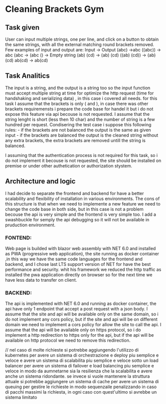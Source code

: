 ﻿

# Cleaning Brackets Gym

## Task given
User can input multiple strings, one per line,
and click on a button to obtain the same strings, with all the external matching round brackets
removed. Few examples of input and output are:
Input -> Output
(abc) ->abc
((abc)) -> abc
(abc -> (abc
() -> Empty string
(ab) (cd) -> (ab) (cd)
((ab) (cd)) -> (ab) (cd)
ab(cd) -> ab(cd)


## Task Analitics
The input is a string, and the output is a string too so 
the input function must accept multiple string at time for optimize the http request (time for handshaking and serializing data) , 
in this case i covered all needs.
for this task  I assume that the brackets is only ( and ), in case there was other brackets requiremensts i prepare the code base for handel it but i do not expose this feature via api becouse is not requested.
I assume that the string lenght is short (less then 10 char) and the number of string is a few hundred per request.
Condisering the test case i suppose this following rules:
	- if the brackets are not balanced the output is the same as given input 
	- if the brackets are balanced the output is the cleaned string without any extra brackets, the extra brackets are removed untill the string is balanced.
	
I assuming that the authentication process is not required for this task, 
so i do not implement it becouse is not requested, the site should be installed on premise or under other authetication or authorization stystem.

## Architecture and logic
I had decide to separate the frontend and backend for have a better scalability and flexibility of installation in various environments.
The cons of this structure is that when we need to implemente a new feature we need to change the code base in both side, but in this case is not a problem becouse the api is very simple and the frontend is very simple too.
I add a swashbuckle for semply the api  debugging so it will not be available in pruduction environment.

### FONTEND:
Web page is  builded with blazor web assembly with NET 6.0 and installed as PWA (progressive web application), 
the site running as docker container ,in this way we have the same code languages for the frontend and backend, and I chose last LTS support version of NET for have the best performance and security.
whit his framework we reduced the http traffic as installed the pwa application directly on browser so for the next time we have less data to transfer on client.


### BACKEND:
The api is implemented with NET 6.0 and running as docker container, the api have only 1 endpoint that accept a post request with a json body.
I assume that the site and api will be available only on the same domain, so i do not implement any cors policy, but if the site and api will be on different domain we need to implement a cors policy for allow the site to call the api.
I assume that the api will be available only on https protocol, so i do implement a http redirection to https only for the api, but if the api will be available on http protocol we need to remove this redirection.









// nel caso di molte richieste si potrebbe aggiungendo l'utilizzo di kubernetes per avere un sistema di orchestrazione e deploy piu semplice e veloce e avere un sistema di scalabilita piu semplice e veloce sotto un load balancer per avere un sistema di failover e load balancing piu semplice e veloce 
in modo da aumnetarne sia la resilienza che la scalabilita e avere anche un sistema ridondante.
se invece si vuole mantenere la struttura attuale  si potrebbe aggiungere un sistema di cache per avere un sistema di queuing per gestire le richieste in modo sequenzaile penalizzando in caso di pacchi massimi la richiesta,
in ogni caso con quest'ultimo si avrebbe un sistema limitato



